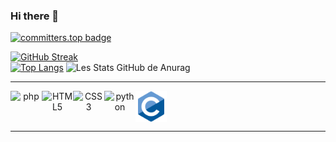 ### Hi there 👋

<!--
**AristoteKABELU/AristoteKABELU** is a ✨ _special_ ✨ repository because its `README.md` (this file) appears on your GitHub profile.

Here are some ideas to get you started:

- 🔭 I’m currently working on ...
- 🌱 I’m currently learning ...
- 👯 I’m looking to collaborate on ...
- 🤔 I’m looking for help with ...
- 💬 Ask me about ...
- 📫 How to reach me: ...
- 😄 Pronouns: ...
- ⚡ Fun fact: ...
-->


[![committers.top badge](https://user-badge.committers.top/congo_private/AristoteKABELU.svg)](https://user-badge.committers.top/congo_private/AristoteKABELU)

[![GitHub Streak](http://github-readme-streak-stats.herokuapp.com?user=AristoteKABELU&theme=dark&background=000000)](https://git.io/streak-stats)
<br>
[![Top Langs](https://github-readme-stats.vercel.app/api/top-langs/?username=AristoteKABELU&layout=compact&theme=vision-friendly-dark)](https://github.com/anuraghazra/github-readme-stats)
![Les Stats GitHub de Anurag](https://github-readme-stats.vercel.app/api?username=AristoteKABELU&count_private=true)



<Hr>
<div style="display:flex; text-align:center;" >
<img src="https://img.icons8.com/officel/240/000000/php-logo.png" alt="php" width="50">
<img src="https://img.icons8.com/color/344/html-5--v1.png" alt="HTML5" width="50">
<img src="https://img.icons8.com/color/344/css3.png" alt="CSS3" width="50">
<img src="https://img.icons8.com/color/240/000000/python--v1.png" alt="python" width="50">
<img src="https://github.com/devicons/devicon/blob/master/icons/c/c-original.svg" alt+"C", width="50"/>
</div>
<hr>

